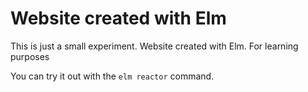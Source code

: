 # Website created with Elm

This is just a small experiment. Website created with Elm. For learning purposes

You can try it out with the `elm reactor` command.
